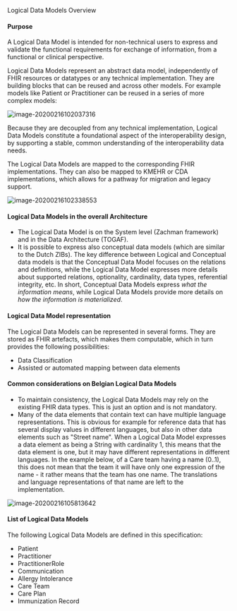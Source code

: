 Logical Data Models Overview

#### Purpose

A Logical Data Model is intended for non-technical users to express and validate the functional requirements for exchange of information, from a functional or clinical perspective.

Logical Data Models represent an abstract data model, independently of FHIR resources or datatypes or any technical implementation. They are building blocks that can be reused and across other models. For example models like Patient or Practitioner can be reused in a series of more complex models:

![image-20200216102037316](.\image-20200216102037316.png)



Because they are decoupled from any technical implementation, Logical Data Models constitute a foundational aspect of the interoperability design, by supporting a stable, common understanding of the interoperability data needs.

The Logical Data Models are mapped to the corresponding FHIR implementations. They can also be mapped to KMEHR or CDA implementations, which allows for a pathway for migration and legacy support.



![image-20200216102338553](.\image-20200216102338553.png)





#### Logical Data Models in the overall Architecture

* The Logical Data Model is on the System level (Zachman framework) and in the Data Architecture (TOGAF).
* It is possible to express also conceptual data models (which are similar to the Dutch ZIBs). The key difference between Logical and Conceptual data models is that the Conceptual Data Model focuses on the relations and definitions, while the Logical Data Model expresses more details about supported relations, optionality, cardinality, data types, referential integrity, etc. In short, Conceptual Data Models express *what the information means*, while Logical Data Models provide more details on *how the information is materialized*.



#### Logical Data Model representation

The Logical Data Models can be represented in several forms. They are stored as FHIR artefacts, which makes them computable, which in turn provides the following possibilities:

* Data Classification
* Assisted or automated mapping between data elements



#### Common considerations on Belgian Logical Data Models

* To maintain consistency, the Logical Data Models may rely on the existing FHIR data types. This is just an option and is not mandatory.
* Many of the data elements that contain text can have multiple language representations. This is obvious for example for reference data that has several display values in different languages, but also in other data elements such as "Street name". When a Logical Data Model expresses a data element as being a String with cardinality 1, this means that the data element is one, but it may have different representations in different languages. In the example below, of a Care team having a name (0..1), this does not mean that the team it will have only one expression of the name - it rather means that the team has one name. The translations and language representations of that name are left to the implementation.





![image-20200216105813642](.\image-20200216105813642.png)



#### List of Logical Data Models 

The following Logical Data Models are defined in this specification:

* Patient
* Practitioner
* PractitionerRole
* Communication
* Allergy Intolerance
* Care Team
* Care Plan
* Immunization Record